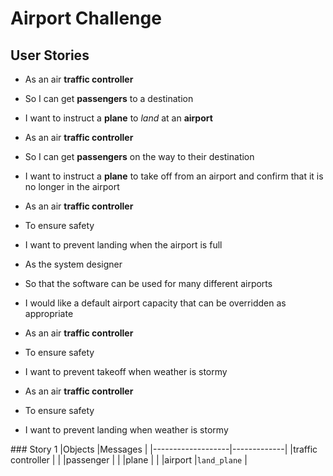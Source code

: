 # Airport Challenge

## User Stories
* As an air **traffic controller** 
* So I can get **passengers** to a destination 
* I want to instruct a **plane** to _land_ at an **airport**

* As an air **traffic controller** 
* So I can get **passengers** on the way to their destination 
* I want to instruct a **plane** to take off from an airport and confirm that it is no longer in the airport

* As an air **traffic controller** 
* To ensure safety 
* I want to prevent landing when the airport is full 

* As the system designer
* So that the software can be used for many different airports
* I would like a default airport capacity that can be overridden as appropriate

* As an air **traffic controller** 
* To ensure safety 
* I want to prevent takeoff when weather is stormy 

* As an air **traffic controller** 
* To ensure safety 
* I want to prevent landing when weather is stormy 

### Story 1
|Objects            |Messages     |
|-------------------|-------------|
|traffic controller |             |
|passenger          |             |
|plane              |             |
|airport            |`land_plane` |